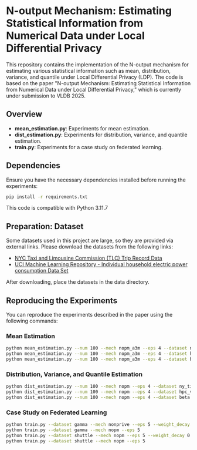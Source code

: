 # N-output Mechanism: Estimating Statistical Information from Numerical Data under Local Differential Privacy

This repository contains the implementation of the N-output mechanism for estimating various statistical information such as mean, distribution, variance, and quantile under Local Differential Privacy (LDP).
The code is based on the paper "N-output Mechanism: Estimating Statistical Information from Numerical Data under Local Differential Privacy," which is currently under submission to VLDB 2025.

## Overview
- **mean_estimation.py**: Experiments for mean estimation.
- **dist_estimation.py**: Experiments for distribution, variance, and quantile estimation.
- **train.py**: Experiments for a case study on federated learning.

## Dependencies
Ensure you have the necessary dependencies installed before running the experiments:
```bash
pip install -r requirements.txt
```
This code is compatible with Python 3.11.7

## Preparation: Dataset

Some datasets used in this project are large, so they are provided via external links. Please download the datasets from the following links:

- [NYC Taxi and Limousine Commission (TLC) Trip Record Data](https://www.nyc.gov/site/tlc/about/tlc-trip-record-data.page)
- [UCI Machine Learning Repository - Individual household electric power consumption Data Set](https://archive.ics.uci.edu/dataset/235/individual+household+electric+power+consumption)

After downloading, place the datasets in the data directory.


## Reproducing the Experiments

You can reproduce the experiments described in the paper using the following commands:

### Mean Estimation
```bash
python mean_estimation.py --num 100 --mech nopm_a3m --eps 4 --dataset ny_time_2023
python mean_estimation.py --num 100 --mech nopm_a3m --eps 4 --dataset hpc_voltage
python mean_estimation.py --num 100 --mech nopm_a3m --eps 4 --dataset beta
```

### Distribution, Variance, and Quantile Estimation
```bash
python dist_estimation.py --num 100 --mech nopm --eps 4 --dataset ny_time_2023
python dist_estimation.py --num 100 --mech nopm --eps 4 --dataset hpc_voltage
python dist_estimation.py --num 100 --mech nopm --eps 4 --dataset beta
```

### Case Study on Federated Learning
```bash
python train.py --dataset gamma --mech nonprive --eps 5 --weight_decay 0.001
python train.py --dataset gamma --mech nopm --eps 5
python train.py --dataset shuttle --mech nopm --eps 5 --weight_decay 0.001
python train.py --dataset shuttle --mech nopm --eps 5
```
